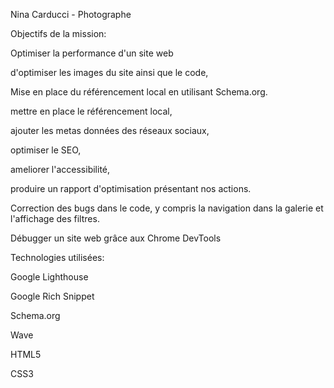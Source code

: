 Nina Carducci - Photographe 




Objectifs de la mission:






Optimiser la performance d'un site web

d'optimiser les images du site ainsi que le code,

Mise en place du référencement local en utilisant Schema.org.

mettre en place le référencement local,

ajouter les metas données des réseaux sociaux,

optimiser le SEO,

ameliorer l'accessibilité,

produire un rapport d'optimisation présentant nos actions.

Correction des bugs dans le code, y compris la navigation dans la galerie et l'affichage des filtres.

Débugger un site web grâce aux Chrome DevTools





Technologies utilisées:





Google Lighthouse

Google Rich Snippet

Schema.org

Wave

HTML5

CSS3
